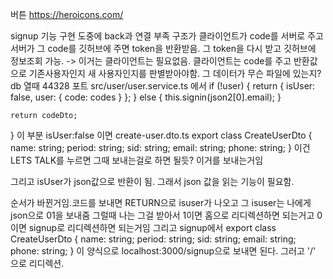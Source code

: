 버튼
https://heroicons.com/

signup 기능 구현 도중에 back과 연결 부족
구조가 클라이언트가 code를 서버로 주고 서버가 그 code를 깃허브에 주면 token을 반환받음.
그 token을 다시 받고 깃허브에 정보조회 가능. -> 이거는 클라이언트는 필요없음.
클라이언트는 code를 주고 반환값으로 기존사용자인지 새 사용자인지를 판별받아야함. 그 데이터가 무슨 파일에 있는지?
db 열때 44328 포트
src/user/user.service.ts
에서
if (!user) {
return { isUser: false, user: { code: codes } };
} else {
this.signin(json2[0].email);
}

    return codeDto;

}
이 부분 isUser:false
이면 create-user.dto.ts
export class CreateUserDto {
name: string;
period: string;
sid: string;
email: string;
phone: string;
}
이건 LETS TALK를 누르면 그때 보내는걸로 하면 될듯?
이거를 보내는거임

그리고 isUser가 json값으로 반환이 됨.
그래서 json 값을 읽는 기능이 필요함.

순서가 바뀐거임.코드를 보내면 RETURN으로 isuser가 나오고 그 isuser는 나에게 json으로 01을 보내줌
그럴때 나는 그걸 받아서 1이면 홈으로 리디렉션하면 되는거고 0이면 signup로 리디렉션하면 되는거임
그리고 signup에서
export class CreateUserDto {
name: string;
period: string;
sid: string;
email: string;
phone: string;
}
이 양식으로 localhost:3000/signup으로 보내면 된다.
그러고 '/' 으로 리디렉션.
